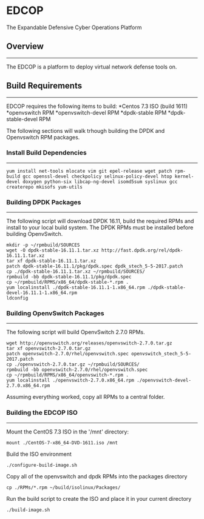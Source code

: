 # EDCOP
The Expandable Defensive Cyber Operations Platform

## Overview
---
The EDCOP is a platform to deploy virtual network defense tools on.

## Build Requirements
---
EDCOP requires the following items to build:
*Centos 7.3 ISO (build 1611)
*openvswitch RPM
*openvswitch-devel RPM
*dpdk-stable RPM
*dpdk-stable-devel RPM

The following sections will walk trhough building the DPDK and Openvswitch RPM packages.

### Install Build Dependencies
---

```shell
yum install net-tools mlocate vim git epel-release wget patch rpm-build gcc openssl-devel checkpolicy selinux-policy-devel htop kernel-devel doxygen python-six libcap-ng-devel isomd5sum syslinux gcc createrepo mkisofs yum-utils
```

### Building DPDK Packages
---
The following script will download DPDK 16.11, build the required RPMs and install to your local build system. The DPDK RPMs must be installed before building OpenvSwitch.

```shell
mkdir -p ~/rpmbuild/SOURCES
wget -O dpdk-stable-16.11.1.tar.xz http://fast.dpdk.org/rel/dpdk-16.11.1.tar.xz
tar xf dpdk-stable-16.11.1.tar.xz
patch dpdk-stable-16.11.1/pkg/dpdk.spec dpdk_stech_5-5-2017.patch
cp ./dpdk-stable-16.11.1.tar.xz ~/rpmbuild/SOURCES/
rpmbuild -bb dpdk-stable-16.11.1/pkg/dpdk.spec
cp ~/rpmbuild/RPMS/x86_64/dpdk-stable-*.rpm .
yum localinstall ./dpdk-stable-16.11.1-1.x86_64.rpm ./dpdk-stable-devel-16.11.1-1.x86_64.rpm
ldconfig
```


### Building OpenvSwitch Packages
---
The following script will build OpenvSwitch 2.7.0 RPMs.

```shell
wget http://openvswitch.org/releases/openvswitch-2.7.0.tar.gz
tar xf openvswitch-2.7.0.tar.gz
patch openvswitch-2.7.0/rhel/openvswitch.spec openvswitch_stech_5-5-2017.patch
cp ./openvswitch-2.7.0.tar.gz ~/rpmbuild/SOURCES/
rpmbuild -bb openvswitch-2.7.0/rhel/openvswitch.spec
cp ~/rpmbuild/RPMS/x86_64/openvswitch-*.rpm .
yum localinstall ./openvswitch-2.7.0.x86_64.rpm ./openvswitch-devel-2.7.0.x86_64.rpm
```

Assuming everything worked, copy all RPMs to a central folder.

### Building the EDCOP ISO
---

Mount the CentOS 7.3 ISO in the '/mnt' directory:
```shell
mount ./CentOS-7-x86_64-DVD-1611.iso /mnt
```

Build the ISO environment
```shell
./configure-build-image.sh
```

Copy all of the openvswitch and dpdk RPMs into the packages directory
```shell
cp ./RPMs/*.rpm ~/build/isolinux/Packages/
```

Run the build script to create the ISO and place it in your current directory
```shell
./build-image.sh
```


